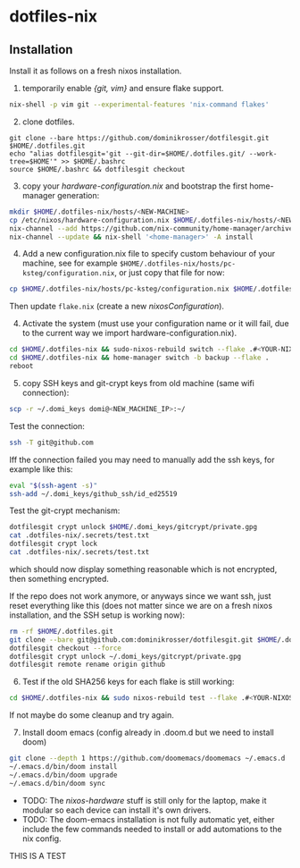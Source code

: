 # dotfiles-nix

## Installation
Install it as follows on a fresh nixos installation.

1. temporarily enable _{git, vim}_ and ensure flake support.
``` sh
nix-shell -p vim git --experimental-features 'nix-command flakes'
```

2. clone dotfiles.
```
git clone --bare https://github.com/dominikrosser/dotfilesgit.git $HOME/.dotfiles.git
echo "alias dotfilesgit='git --git-dir=$HOME/.dotfiles.git/ --work-tree=$HOME'" >> $HOME/.bashrc
source $HOME/.bashrc && dotfilesgit checkout
```

3. copy your _hardware-configuration.nix_ and bootstrap the first home-manager generation:
``` sh
mkdir $HOME/.dotfiles-nix/hosts/<NEW-MACHINE>
cp /etc/nixos/hardware-configuration.nix $HOME/.dotfiles-nix/hosts/<NEW-MACHINE>/hardware-configuration.nix
nix-channel --add https://github.com/nix-community/home-manager/archive/master.tar.gz home-manager
nix-channel --update && nix-shell '<home-manager>' -A install
```

4. Add a new configuration.nix file to specify custom behaviour of your machine, see for example `$HOME/.dotfiles-nix/hosts/pc-ksteg/configuration.nix`, or just copy that file for now:
``` sh
cp $HOME/.dotfiles-nix/hosts/pc-ksteg/configuration.nix $HOME/.dotfiles-nix/hosts/<NEW-MACHINE>/configuration.nix
```
Then update `flake.nix` (create a new _nixosConfiguration_).

4. Activate the system (must use your configuration name or it will fail, due to the current way we import hardware-configuration.nix).
``` sh
cd $HOME/.dotfiles-nix && sudo-nixos-rebuild switch --flake .#<YOUR-NIXOS-CONFIGURATION-NAME>
cd $HOME/.dotfiles-nix && home-manager switch -b backup --flake .
reboot
```


5. copy SSH keys and git-crypt keys from old machine (same wifi connection):
``` sh
scp -r ~/.domi_keys domi@<NEW_MACHINE_IP>:~/
```
Test the connection:
``` sh
ssh -T git@github.com
```
Iff the connection failed you may need to manually add the ssh keys, for example like this:
``` sh
eval "$(ssh-agent -s)"
ssh-add ~/.domi_keys/github_ssh/id_ed25519
```
Test the git-crypt mechanism:
``` sh
dotfilesgit crypt unlock $HOME/.domi_keys/gitcrypt/private.gpg
cat .dotfiles-nix/.secrets/test.txt
dotfilesgit crypt lock
cat .dotfiles-nix/.secrets/test.txt
```
which should now display something reasonable which is not encrypted, then something encrypted.

If the repo does not work anymore, or anyways since we want ssh, just reset everything like this (does not matter since we are on a fresh nixos installation, and the SSH setup is working now):
``` sh
rm -rf $HOME/.dotfiles.git
git clone --bare git@github.com:dominikrosser/dotfilesgit.git $HOME/.dotfiles.git
dotfilesgit checkout --force
dotfilesgit crypt unlock ~/.domi_keys/gitcrypt/private.gpg
dotfilesgit remote rename origin github
```

6. Test if the old SHA256 keys for each flake is still working:
``` sh
cd $HOME/.dotfiles-nix && sudo nixos-rebuild test --flake .#<YOUR-NIXOS-CONFIGURATION-NAME>
```
If not maybe do some cleanup and try again.

7. Install doom emacs (config already in .doom.d but we need to install doom)
``` sh
git clone --depth 1 https://github.com/doomemacs/doomemacs ~/.emacs.d
~/.emacs.d/bin/doom install
~/.emacs.d/bin/doom upgrade
~/.emacs.d/bin/doom sync
```

- TODO: The _nixos-hardware_ stuff is still only for the laptop, make it modular so each device can install it's own drivers.
- TODO: The doom-emacs installation is not fully automatic yet, either include the few commands needed to install or add automations to the nix config.

THIS IS A TEST
